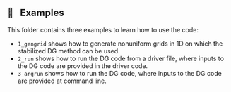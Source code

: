 ## 🧪 &nbsp; Examples

This folder contains three examples to learn how to use the code:
- `1_gengrid` shows how to generate nonuniform grids in 1D on which the stabilized DG method can be used.
- `2_run` shows how to run the DG code from a driver file, where inputs to the DG code are provided in the driver code.
- `3_argrun` shows how to run the DG code, where inputs to the DG code are provided at command line.



